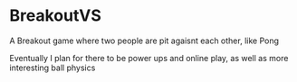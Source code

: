 # BreakoutVS

A Breakout game where two people are pit agaisnt each other, like Pong

Eventually I plan for there to be power ups and online play, as well as more interesting ball physics
